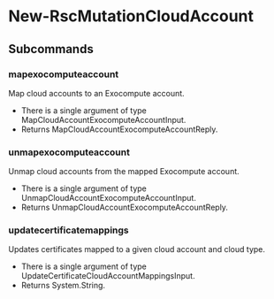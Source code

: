 # New-RscMutationCloudAccount
## Subcommands
### mapexocomputeaccount
Map cloud accounts to an Exocompute account.

- There is a single argument of type MapCloudAccountExocomputeAccountInput.
- Returns MapCloudAccountExocomputeAccountReply.
### unmapexocomputeaccount
Unmap cloud accounts from the mapped Exocompute account.

- There is a single argument of type UnmapCloudAccountExocomputeAccountInput.
- Returns UnmapCloudAccountExocomputeAccountReply.
### updatecertificatemappings
Updates certificates mapped to a given cloud account and cloud type.

- There is a single argument of type UpdateCertificateCloudAccountMappingsInput.
- Returns System.String.
